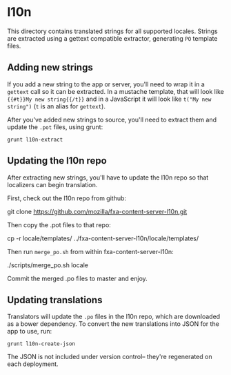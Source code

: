 # l10n

This directory contains translated strings for all supported locales. Strings are extracted using a gettext compatible extractor, generating `PO` template files.

## Adding new strings

If you add a new string to the app or server, you'll need to wrap it in a `gettext` call so it can be extracted. In a mustache template, that will look like `{{#t}}My new string{{/t}}` and in a JavaScript it will look like `t("My new string")` (`t` is an alias for `gettext`).

After you've added new strings to source, you'll need to extract them and update the `.pot` files, using grunt:

    grunt l10n-extract

## Updating the l10n repo

After extracting new strings, you'll have to update the l10n repo so that localizers can begin translation.

First, check out the l10n repo from github:

  git clone https://github.com/mozilla/fxa-content-server-l10n.git

Then copy the .pot files to that repo:

  cp -r locale/templates/ ../fxa-content-server-l10n/locale/templates/

Then run `merge_po.sh` from within fxa-content-server-l10n:

  ./scripts/merge_po.sh locale

Commit the merged .po files to master and enjoy.

## Updating translations

Translators will update the `.po` files in the l10n repo, which are downloaded as a bower dependency. To convert the new translations into JSON for the app to use, run:

    grunt l10n-create-json

The JSON is not included under version control– they're regenerated on each deployment.
